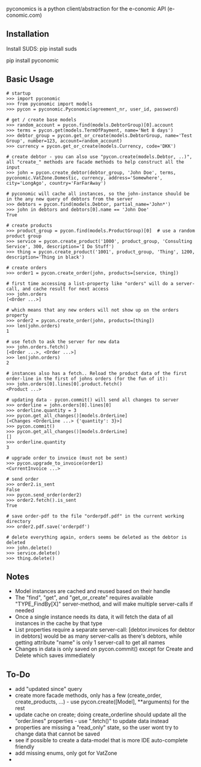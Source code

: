 pyconomics is a python client/abstraction for the e-conomic API (e-conomic.com)


Installation
------------

Install SUDS:
 pip install suds


pip install pyconomic


Basic Usage
-----------

    # startup
    >>> import pyconomic
    >>> from pyconomic import models
    >>> pycon = pyconomic.Pyconomic(agreement_nr, user_id, password)

    # get / create base models
    >>> random_account = pycon.find(models.DebtorGroup)[0].account
    >>> terms = pycon.get(models.TermOfPayment, name='Net 8 days')
    >>> debtor_group = pycon.get_or_create(models.DebtorGroup, name='Test Group', number=123, account=random_account)
    >>> currency = pycon.get_or_create(models.Currency, code='DKK')

    # create debtor - you can also use "pycon.create(models.Debtor, ..)", all "create_" methods are facade methods to help construct all the input
    >>> john = pycon.create_debtor(debtor_group, 'John Doe', terms, pyconomic.VatZone.Domestic, currency, address='Somewhere', city='LongAgo', country='FarFarAway')

    # pyconomic will cache all instances, so the john-instance should be in the any new query of debtors from the server
    >>> debtors = pycon.find(models.Debtor, partial_name='John*')
    >>> john in debtors and debtors[0].name == 'John Doe'
    True

    # create products
    >>> product_group = pycon.find(models.ProductGroup)[0]  # use a random product group
    >>> service = pycon.create_product('1000', product_group, 'Consulting Service', 300, description='I Do Stuff')
    >>> thing = pycon.create_product('1001', product_group, 'Thing', 1200, description='Thing in black')

    # create orders
    >>> order1 = pycon.create_order(john, products=[service, thing])

    # first time accessing a list-property like "orders" will do a server-call, and cache result for next access
    >>> john.orders
    [<Order ...>]

    # which means that any new orders will not show up on the orders property
    >>> order2 = pycon.create_order(john, products=[thing])
    >>> len(john.orders)
    1

    # use fetch to ask the server for new data
    >>> john.orders.fetch()
    [<Order ...>, <Order ...>]
    >>> len(john.orders)
    2

    # instances also has a fetch.. Reload the product data of the first order-line in the first of johns orders (for the fun of it):
    >>> john.orders[0].lines[0].product.fetch()
    <Product ...>

    # updating data - pycon.commit() will send all changes to server
    >>> orderline = john.orders[0].lines[0]
    >>> orderline.quantity = 3
    >>> pycon.get_all_changes()[models.OrderLine]
    [<Changes <OrderLine ...> {'quantity': 3}>]
    >>> pycon.commit()
    >>> pycon.get_all_changes()[models.OrderLine]
    []
    >>> orderline.quantity
    3

    # upgrade order to invoice (must not be sent)
    >>> pycon.upgrade_to_invoice(order1)
    <CurrentInvoice ...>

    # send order
    >>> order2.is_sent
    False
    >>> pycon.send_order(order2)
    >>> order2.fetch().is_sent
    True

    # save order-pdf to the file "orderpdf.pdf" in the current working directory
    >>> order2.pdf.save('orderpdf')

    # delete everything again, orders seems be deleted as the debtor is deleted
    >>> john.delete()
    >>> service.delete()
    >>> thing.delete()


Notes
-----

* Model instances are cached and reused based on their handle
* The "find", "get", and "get_or_create" requires available "TYPE_FindBy[X]" server-method, and will make multiple server-calls if needed
* Once a single instance needs its data, it will fetch the data of all instances in the cache by that type
* List properties require a separate server-call:
   [debtor.invoices for debtor in debtors] would be as many server-calls as there's debtors, while getting attribute "name" is only 1 server-call to get all names
* Changes in data is only saved on pycon.commit() except for Create and Delete which saves immediately

To-Do
-----

* add "updated since" query
* create more facade methods, only has a few (create_order, create_products, ...) - use pycon.create([Model], **arguments) for the rest
* update cache on create; doing create_orderline should update all the "order.lines" properties - use ".fetch()" to update data instead
* properties are missing a "read_only" state, so the user wont try to change data that cannot be saved
* see if possible to create a data-model that is more IDE auto-complete friendly
* add missing enums, only got for VatZone
*